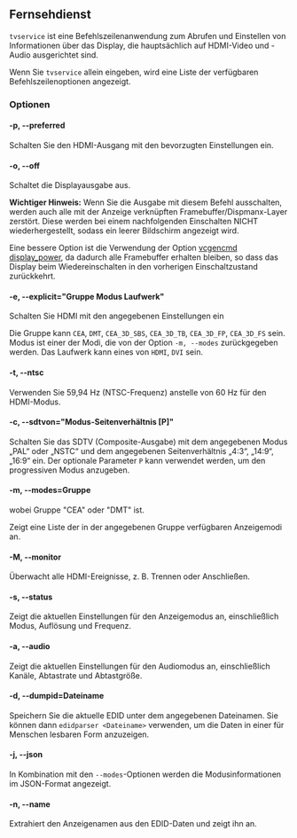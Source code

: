 ## Fernsehdienst

`tvservice` ist eine Befehlszeilenanwendung zum Abrufen und Einstellen von Informationen über das Display, die hauptsächlich auf HDMI-Video und -Audio ausgerichtet sind.

Wenn Sie `tvservice` allein eingeben, wird eine Liste der verfügbaren Befehlszeilenoptionen angezeigt.

### Optionen

#### -p, --preferred

Schalten Sie den HDMI-Ausgang mit den bevorzugten Einstellungen ein.

#### -o, --off

Schaltet die Displayausgabe aus.

**Wichtiger Hinweis:** Wenn Sie die Ausgabe mit diesem Befehl ausschalten, werden auch alle mit der Anzeige verknüpften Framebuffer/Dispmanx-Layer zerstört. Diese werden bei einem nachfolgenden Einschalten NICHT wiederhergestellt, sodass ein leerer Bildschirm angezeigt wird.

Eine bessere Option ist die Verwendung der Option [vcgencmd display_power](vcgencmd.md), da dadurch alle Framebuffer erhalten bleiben, so dass das Display beim Wiedereinschalten in den vorherigen Einschaltzustand zurückkehrt.

#### -e, --explicit="Gruppe Modus Laufwerk"

Schalten Sie HDMI mit den angegebenen Einstellungen ein

Die Gruppe kann `CEA`, `DMT`, `CEA_3D_SBS`, `CEA_3D_TB`, `CEA_3D_FP`, `CEA_3D_FS` sein.
Modus ist einer der Modi, die von der Option `-m, --modes` zurückgegeben werden.
Das Laufwerk kann eines von `HDMI`, `DVI` sein.

#### -t, --ntsc

Verwenden Sie 59,94 Hz (NTSC-Frequenz) anstelle von 60 Hz für den HDMI-Modus.

#### -c, --sdtvon="Modus-Seitenverhältnis [P]"

Schalten Sie das SDTV (Composite-Ausgabe) mit dem angegebenen Modus „PAL“ oder „NSTC“ und dem angegebenen Seitenverhältnis „4:3“, „14:9“, „16:9“ ein. Der optionale Parameter `P` kann verwendet werden, um den progressiven Modus anzugeben.

#### -m, --modes=Gruppe

wobei Gruppe "CEA" oder "DMT" ist.

Zeigt eine Liste der in der angegebenen Gruppe verfügbaren Anzeigemodi an.

#### -M, --monitor

Überwacht alle HDMI-Ereignisse, z. B. Trennen oder Anschließen.

#### -s, --status

Zeigt die aktuellen Einstellungen für den Anzeigemodus an, einschließlich Modus, Auflösung und Frequenz.

#### -a, --audio

Zeigt die aktuellen Einstellungen für den Audiomodus an, einschließlich Kanäle, Abtastrate und Abtastgröße.

#### -d, --dumpid=Dateiname

Speichern Sie die aktuelle EDID unter dem angegebenen Dateinamen. Sie können dann `edidparser <Dateiname>` verwenden, um die Daten in einer für Menschen lesbaren Form anzuzeigen.

#### -j, --json

In Kombination mit den `--modes`-Optionen werden die Modusinformationen im JSON-Format angezeigt.

#### -n, --name

Extrahiert den Anzeigenamen aus den EDID-Daten und zeigt ihn an.

